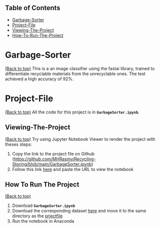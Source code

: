 ## Table of Contents

* [Garbage-Sorter](#waste-sorter)
* [Project-File](#project-file)
* [Viewing-The-Project](#viewing-the-project)
* [How-To-Run-The-Project](#How-to-run-the-project)

# Garbage-Sorter
[(Back to top)](#waste-sorter)
This is a an image classifier using the fastai library, trained to differentiate recyclable materials from the unrecyclable ones. The test achieved a high accuracy of 92%.

# Project-File
[(Back to top)](#project-file)
All the code for this project is in **`GarbageSorter.ipynb`**. 

## Viewing-The-Project
[(Back to top)](#viewing-the-project)
Try using Jupyter Notebook Viewer to render the project with theses steps:
1. Copy the link to the project file on Github (https://github.com/MHRasmy/Recycling-Storing/blob/main/GarbageSorter.ipynb)
2. Follow this link [here](https://nbviewer.jupyter.org/) and paste the URL to view the notebook

## How To Run The Project
[(Back to top)](#How-to-run-the-project)
1. Download **`GarbageSorter.ipynb`**
2. Download the corresponding dataset [here](https://github.com/MHRasmy/Recycling-Storing/blob/main/dataset.rar) and move it to the same directory as the [prjectfile](Project-File)
3. Run the notebook in Anaconda
